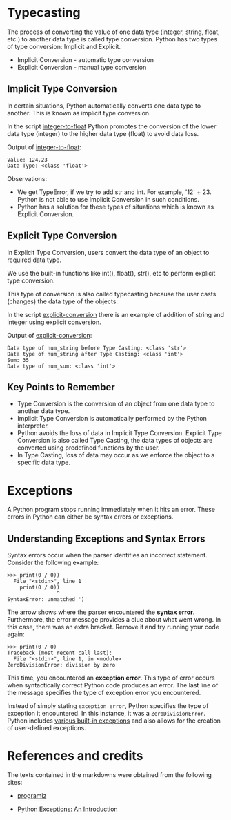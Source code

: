 # Typecasting

The process of converting the value of one data type (integer, string, float, etc.) to another data type is called type conversion. Python has two types of type conversion: Implicit and Explicit.

- Implicit Conversion - automatic type conversion
- Explicit Conversion - manual type conversion

## Implicit Type Conversion

In certain situations, Python automatically converts one data type to another. This is known as implicit type conversion.

In the script [integer-to-float](./scripts/integer-to-float.py) Python promotes the conversion of the lower data type (integer) to the higher data type (float) to avoid data loss.

Output of [integer-to-float](./scripts/integer-to-float.py):

```
Value: 124.23
Data Type: <class 'float'>
```

Observations:

- We get TypeError, if we try to add str and int. For example, '12' + 23. Python is not able to use Implicit Conversion in such conditions.
- Python has a solution for these types of situations which is known as Explicit Conversion.

## Explicit Type Conversion

In Explicit Type Conversion, users convert the data type of an object to required data type.

We use the built-in functions like int(), float(), str(), etc to perform explicit type conversion.

This type of conversion is also called typecasting because the user casts (changes) the data type of the objects.

In the script [explicit-conversion](./scripts/explicit-conversion.py) there is an example of addition of string and integer using explicit conversion.

Output of [explicit-conversion](./scripts/explicit-conversion.py):

```
Data type of num_string before Type Casting: <class 'str'>
Data type of num_string after Type Casting: <class 'int'>
Sum: 35
Data type of num_sum: <class 'int'>
```

## Key Points to Remember

- Type Conversion is the conversion of an object from one data type to another data type.
- Implicit Type Conversion is automatically performed by the Python interpreter.
- Python avoids the loss of data in Implicit Type Conversion.
  Explicit Type Conversion is also called Type Casting, the data types of objects are converted using predefined functions by the user.
- In Type Casting, loss of data may occur as we enforce the object to a specific data type.

# Exceptions

A Python program stops running immediately when it hits an error. These errors in Python can either be syntax errors or exceptions.

## Understanding Exceptions and Syntax Errors

Syntax errors occur when the parser identifies an incorrect statement. Consider the following example:

```
>>> print(0 / 0))
  File "<stdin>", line 1
    print(0 / 0))
                ^
SyntaxError: unmatched ')'
```

The arrow shows where the parser encountered the **syntax error**. Furthermore, the error message provides a clue about what went wrong. In this case, there was an extra bracket. Remove it and try running your code again:

```
>>> print(0 / 0)
Traceback (most recent call last):
  File "<stdin>", line 1, in <module>
ZeroDivisionError: division by zero
```

This time, you encountered an **exception error**. This type of error occurs when syntactically correct Python code produces an error. The last line of the message specifies the type of exception error you encountered.

Instead of simply stating `exception error`, Python specifies the type of exception it encountered. In this instance, it was a `ZeroDivisionError`. Python includes [various built-in exceptions](https://docs.python.org/3/library/exceptions.html) and also allows for the creation of user-defined exceptions.

# References and credits

The texts contained in the markdowns were obtained from the following sites:

- [programiz](https://www.programiz.com/python-programming/type-conversion-and-casting)

- [Python Exceptions: An Introduction](https://realpython.com/python-exceptions/)
